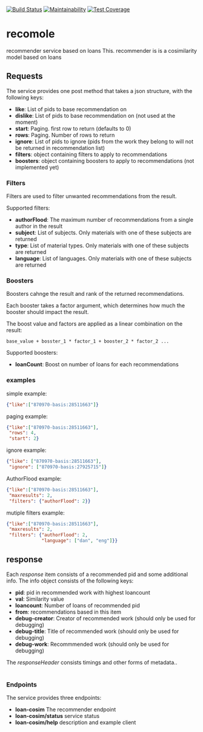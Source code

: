 [![Build Status](https://travis-ci.org/DBCDK/recomole.svg?branch=master)](https://travis-ci.org/DBCDK/recomole)
[![Maintainability](https://api.codeclimate.com/v1/badges/04ad2e6e98561fafb864/maintainability)](https://codeclimate.com/github/DBCDK/recomole/maintainability)
[![Test Coverage](https://api.codeclimate.com/v1/badges/04ad2e6e98561fafb864/test_coverage)](https://codeclimate.com/github/DBCDK/recomole/test_coverage)

# recomole #

recommender service based on loans
This. recommender is is a cosimilarity model based on loans

## Requests
The service provides one post method that takes a json structure, with the following keys:

* **like**: List of pids to base recommendation on
* **dislike**: List of pids to base recommendation on (not used at the moment)
* **start**: Paging. first row to return (defaults to 0)
* **rows**: Paging. Number of rows to return
* **ignore**: List of pids to ignore (pids from the work they belong to will not be returned in recommendation list)
* **filters**: object containing filters to apply to recommendations
* **boosters**: object containing boosters to apply to recommendations (not implemented yet)

### Filters
Filters are used to filter unwanted recommendations from the result.

Supported filters:

* **authorFlood**: The maximum number of recommendations from a single author in the result
* **subject**: List of subjects. Only materials with one of these subjects are returned
* **type**: List of material types. Only materials with one of these subjects are returned
* **language**: List of languages. Only materials with one of these subjects are returned

### Boosters
Boosters cahnge the result and rank of the returned recommendations.

Each booster takes a factor argument, which determines how much the
booster should impact the result.

The boost value and factors are applied as a linear combination on
the result:

    base_value + bosster_1 * factor_1 + booster_2 * factor_2 ...

Supported boosters:

* **loanCount**: Boost on number of loans for each recommendations

### examples

simple example:
```json
{"like":["870970-basis:28511663"]}
```

paging example:
```json
{"like":["870970-basis:28511663"],
 "rows": 4,
 "start": 2}
```

ignore example:
```json
{"like": ["870970-basis:28511663"],
 "ignore": ["870970-basis:27925715"]}
```
 
AuthorFlood example:
```json
{"like":["870970-basis:28511663"],
 "maxresults": 2,
 "filters": {"authorFlood": 2}}
```

mutiple filters example:
```json
{"like":["870970-basis:28511663"],
 "maxresults": 2,
 "filters": {"authorFlood": 2,
             "language": ["dan", "eng"]}}
```

## response
Each *response* item consists of a recommended pid and some additional info.
The info object consists of the following keys:

* **pid**: pid in recommended work with highest loancount
* **val**: Similarity value
* **loancount**: Number of loans of recommended pid
* **from**: recommendations based in this item
* **debug-creator**: Creator of recommended work (should only be used for debugging)
* **debug-title**: Title of recommended work (should only be used for debugging)
* **debug-work**: Recommmended work (should only be used for debugging)
    
The *responseHeader* consists timings and other forms of metadata..</br></br>

### Endpoints

The service provides three endpoints:

* **loan-cosim** The recommender endpoint
* **loan-cosim/status** service status
* **loan-cosim/help** description and example client
